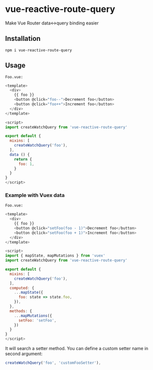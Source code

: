 # vue-reactive-route-query
Make Vue Router data&lt;->query binding easier

## Installation
`npm i vue-reactive-route-query`

## Usage


`Foo.vue:`

```javascript
<template>
  <div>
    {{ foo }}
    <button @click="foo--">Decrement foo</button>
    <button @click="foo++">Increment foo</button>
  </div>
</template>

<script>
import createWatchQuery from 'vue-reactive-route-query'

export default {
  mixins: [
    createWatchQuery('foo'),
  ],
  data () {
    return {
      foo: 1,
    }
  }
}
</script>


```

### Example with Vuex data

`Foo.vue:`

```javascript
<template>
  <div>
    {{ foo }}
    <button @click="setFoo(foo - 1)">Decrement foo</button>
    <button @click="setFoo(foo + 1)">Increment foo</button>
  </div>
</template>

<script>
import { mapState, mapMutations } from 'vuex'
import createWatchQuery from 'vue-reactive-route-query'

export default {
  mixins: [
    createWatchQuery('foo'),
  ],
  computed: {
    ...mapState({
      foo: state => state.foo,
    }),
  },
  methods: {
    ...mapMutations({
      setFoo: 'setFoo',
    })
  }
}
</script>


```

It will search a setter method. You can define a custom setter name in second argument:

```javascript
createWatchQuery('foo', 'customFooSetter'),
```

